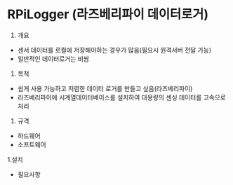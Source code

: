 # RPiLogger (라즈베리파이 데이터로거)

1. 개요
  - 센서 데이터를 로컬에 저장해야하는 경우가 많음(필요시 원격서버 전달 가능)
  - 일반적인 데이터로거는 비쌈

1. 목적
  - 쉽게 사용 가능하고 저렴한 데이터 로거를 만들고 싶음(라즈베리파이)
  - 라즈베리파이에 시계열데이터베이스를 설치하여 대용량의 센싱 데이터를 고속으로 처리

1. 규격
  - 하드웨어 
  - 소프트웨어

1.설치
  - 필요사항
